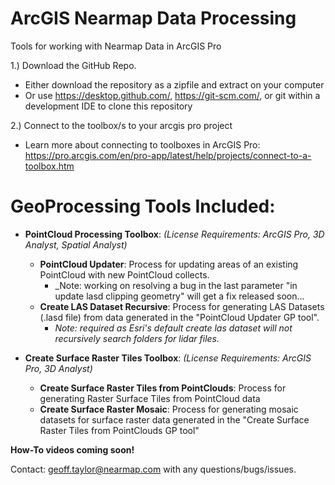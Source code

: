 # ArcGIS Nearmap Data Processing

Tools for working with Nearmap Data in ArcGIS Pro

1.) Download the GitHub Repo.
- Either download the repository as a zipfile and extract on your computer
- Or use https://desktop.github.com/, https://git-scm.com/, or git within a development IDE to clone this repository

2.) Connect to the toolbox/s to your arcgis pro project
- Learn more about connecting to toolboxes in ArcGIS Pro: https://pro.arcgis.com/en/pro-app/latest/help/projects/connect-to-a-toolbox.htm

# GeoProcessing Tools Included:

- **PointCloud Processing Toolbox**: _(License Requirements: ArcGIS Pro, 3D Analyst, Spatial Analyst)_
  - **PointCloud Updater**: Process for updating areas of an existing PointCloud with new PointCloud collects.
     - _Note: working on resolving a bug in the last parameter "in update lasd clipping geometry" will get a fix released soon...
  - **Create LAS Dataset Recursive**: Process for generating LAS Datasets (.lasd file) from data generated in the "PointCloud Updater GP tool".
    - _Note: required as Esri's default create las dataset will not recursively search folders for lidar files._


- **Create Surface Raster Tiles Toolbox**: _(License Requirements: ArcGIS Pro, 3D Analyst)_
  - **Create Surface Raster Tiles from PointClouds**: Process for generating Raster Surface Tiles from PointCloud data
  - **Create Surface Raster Mosaic**: Process for generating mosaic datasets for surface raster data generated in the "Create Surface Raster Tiles from PointClouds GP tool"
  
**How-To videos coming soon!**

Contact: geoff.taylor@nearmap.com with any questions/bugs/issues.
